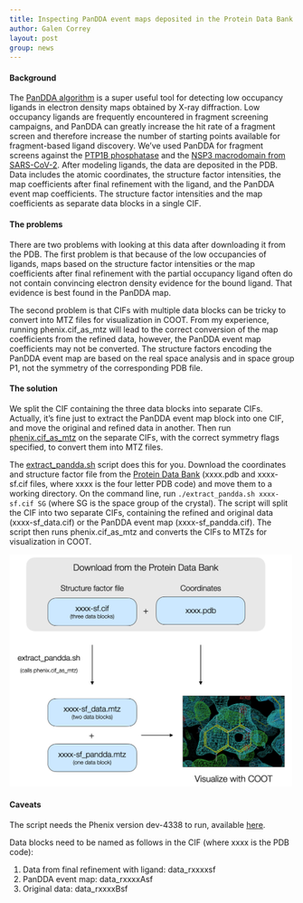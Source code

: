 ```yaml
---
title: Inspecting PanDDA event maps deposited in the Protein Data Bank
author: Galen Correy
layout: post
group: news
---
```


#### Background

The [PanDDA algorithm](https://www.nature.com/articles/ncomms15123) is a super useful tool for detecting low occupancy ligands in electron density maps obtained by X-ray diffraction. Low occupancy ligands are frequently encountered in fragment screening campaigns, and PanDDA can greatly increase the hit rate of a fragment screen and therefore increase the number of starting points available for fragment-based ligand discovery. We’ve used PanDDA for fragment screens against the [PTP1B phosphatase](https://elifesciences.org/articles/36307) and the [NSP3 macrodomain from SARS-CoV-2](https://advances.sciencemag.org/content/7/16/eabf8711). After modeling ligands, the data are deposited in the PDB. Data includes the atomic coordinates, the structure factor intensities, the map coefficients after final refinement with the ligand, and the PanDDA event map coefficients. The structure factor intensities and the map coefficients as separate data blocks in a single CIF. 

#### The problems

There are two problems with looking at this data after downloading it from the PDB. The first problem is that because of the low occupancies of ligands, maps based on the structure factor intensities or the map coefficients after final refinement with the partial occupancy ligand often do not contain convincing electron density evidence for the bound ligand. That evidence is best found in the PanDDA map. 

The second problem is that CIFs with multiple data blocks can be tricky to convert into MTZ files for visualization in COOT. From my experience, running phenix.cif_as_mtz will lead to the correct conversion of the map coefficients from the refined data, however, the PanDDA event map coefficients may not be converted. The structure factors encoding the PanDDA event map are based on the real space analysis and in space group P1, not the symmetry of the corresponding PDB file.

#### The solution

We split the CIF containing the three data blocks into separate CIFs. Actually, it’s fine just to extract the PanDDA event map block into one CIF, and move the original and refined data in another. Then run [phenix.cif_as_mtz](http://www.phenix-online.org/documentation/reference/cif_as_mtz.html) on the separate CIFs, with the correct symmetry flags specified, to convert them into MTZ files. 

The [extract_pandda.sh](https://github.com/gcorrey/scripts/tree/main/extract_pandda_from_cif) script does this for you. Download the coordinates and structure factor file from the [Protein Data Bank](https://www.rcsb.org) (xxxx.pdb and xxxx-sf.cif files, where xxxx is the four letter PDB code) and move them to a working directory. On the command line, run ```./extract_pandda.sh xxxx-sf.cif SG``` (where SG is the space group of the crystal). The script will split the CIF into two separate CIFs, containing the refined and original data (xxxx-sf_data.cif) or the PanDDA event map (xxxx-sf_pandda.cif). The script then runs phenix.cif_as_mtz and converts the CIFs to MTZs for visualization in COOT.

<img src="https://raw.githubusercontent.com/gcorrey/scripts/main/extract_pandda_from_cif/cif_schematic.png" width="500">

#### Caveats

The script needs the Phenix version dev-4338 to run, available [here](http://phenix-online.org/download/nightly_builds.cgi?show_all=1).

Data blocks need to be named as follows in the CIF (where xxxx is the PDB code): 
1. Data from final refinement with ligand: data_rxxxxsf
1. PanDDA event map: data_rxxxxAsf
1. Original data: data_rxxxxBsf
